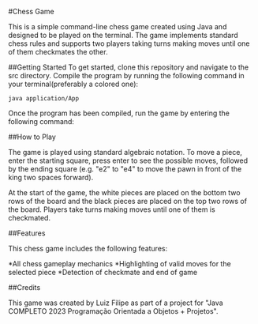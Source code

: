 #Chess Game

This is a simple command-line chess game created using Java and designed to be played on the terminal. The game implements standard chess rules and supports two players taking turns making moves until one of them checkmates the other.

##Getting Started
To get started, clone this repository and navigate to the src directory. Compile the program by running the following command in your terminal(preferably a colored one):

```
java application/App
```
Once the program has been compiled, run the game by entering the following command:

##How to Play

The game is played using standard algebraic notation. To move a piece, enter the starting square, press enter to see the possible moves, followed by the ending square (e.g. "e2" to "e4" to move the pawn in front of the king two spaces forward).

At the start of the game, the white pieces are placed on the bottom two rows of the board and the black pieces are placed on the top two rows of the board. Players take turns making moves until one of them is checkmated.

##Features

This chess game includes the following features:

*All chess gameplay mechanics
*Highlighting of valid moves for the selected piece
*Detection of checkmate and end of game

##Credits

This game was created by Luiz Filipe as part of a project for "Java COMPLETO 2023 Programação Orientada a Objetos + Projetos".
